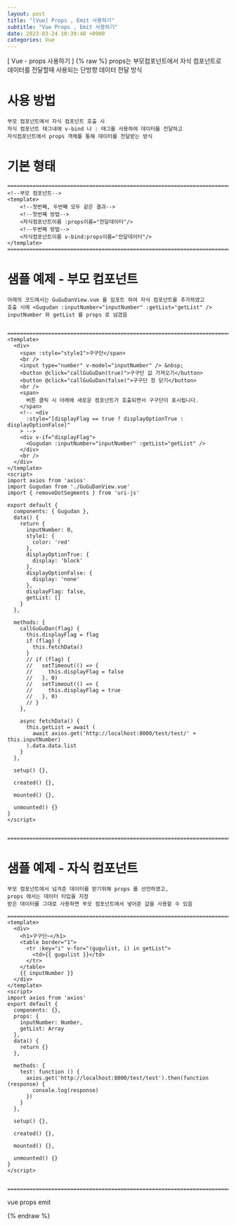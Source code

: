 ```yaml
---
layout: post
title: "[Vue] Props , Emit 사용하기"
subtitle: "Vue Props , Emit 사용하기"
date: 2023-03-24 10:39:48 +0900
categories: Vue
---
```

[ Vue - props 사용하기 ]
{% raw %}
	props는 부모컴포넌트에서 자식 컴포넌트로 데이터를 전달할때 사용되는 단방향 데이터 전달 방식


# 사용 방법

	부모 컴포넌트에서 자식 컴포넌트 호출 시 
	자식 컴포넌트 태그내에 v-bind 나 : 태그를 사용하여 데이터를 전달하고
	자식컴포넌트에서 props 객체를 통해 데이터를 전달받는 방식

# 기본 형태
	=================================================================================================================
	<!--부모 컴포넌트-->
	<template>
		<!--첫번째, 두번째 모두 같은 결과-->
		<!--첫번째 방법-->
		<자식컴포넌트이름 :props이름="전달데이터"/>
		<!--두번째 방법-->
		<자식컴포넌트이름 v-bind:props이름="전달데이터"/>
	</template>	
	=================================================================================================================


# 샘플 예제 - 부모 컴포넌트
	아래의 코드에서는 GuGuDanView.vue 를 임포트 하여 자식 컴포넌트를 추가하였고
	호출 시에 <Gugudan :inputNumber="inputNumber" :getList="getList" /> inputNumber 와 getList 를 props 로 넘겼음


	=================================================================================================================
	<template>
	  <div>
		<span :style="style1">구구단</span>
		<br />
		<input type="number" v-model="inputNumber" /> &nbsp;
		<button @click="callGuGuDan(true)">구구단 값 가져오기</button>
		<button @click="callGuGuDan(false)">구구단 창 닫기</button>
		<br />
		<span>
		  버튼 클릭 시 아래에 새로운 컴포넌트가 호출되면서 구구단이 표시됩니다.
		</span>
		<!-- <div
		  :style="[displayFlag == true ? displayOptionTrue : displayOptionFalse]"
		> -->
		<div v-if="displayFlag">
		  <Gugudan :inputNumber="inputNumber" :getList="getList" />
		</div>
		<br />
	  </div>
	</template>
	<script>
	import axios from 'axios'
	import Gugudan from './GuGuDanView.vue'
	import { removeDotSegments } from 'uri-js'

	export default {
	  components: { Gugudan },
	  data() {
		return {
		  inputNumber: 0,
		  style1: {
			color: 'red'
		  },
		  displayOptionTrue: {
			display: 'block'
		  },
		  displayOptionFalse: {
			display: 'none'
		  },
		  displayFlag: false,
		  getList: []
		}
	  },

	  methods: {
		callGuGuDan(flag) {
		  this.displayFlag = flag
		  if (flag) {
			this.fetchData()
		  }
		  // if (flag) {
		  //   setTimeout(() => {
		  //     this.displayFlag = false
		  //   }, 0)
		  //   setTimeout(() => {
		  //     this.displayFlag = true
		  //   }, 0)
		  // }
		},

		async fetchData() {
		  this.getList = await (
			await axios.get('http://localhost:8000/test/test/' + this.inputNumber)
		  ).data.data.list
		}
	  },

	  setup() {},

	  created() {},

	  mounted() {},

	  unmounted() {}
	}
	</script>


	=================================================================================================================



# 샘플 예제 - 자식 컴포넌트
	부모 컴포넌트에서 넘겨준 데이터를 받기위해 props 를 선언하였고,
	props 에서는 데이터 타입을 지정
	받은 데이터를 그대로 사용하면 부모 컴포넌트에서 넣어준 값을 사용할 수 있음

	=================================================================================================================
	<template>
	  <div>
		<h1>구구단~</h1>
		<table border="1">
		  <tr :key="i" v-for="(gugulist, i) in getList">
			<td>{{ gugulist }}</td>
		  </tr>
		</table>
		{{ inputNumber }}
	  </div>
	</template>
	<script>
	import axios from 'axios'
	export default {
	  components: {},
	  props: {
		inputNumber: Number,
		getList: Array
	  },
	  data() {
		return {}
	  },

	  methods: {
		test: function () {
		  axios.get('http://localhost:8000/test/test').then(function (response) {
			console.log(response)
		  })
		}
	  },

	  setup() {},

	  created() {},

	  mounted() {},

	  unmounted() {}
	}
	</script>


	=================================================================================================================

vue props emit

{% endraw %}

